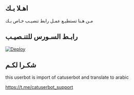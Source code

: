 ## اهـلا بـك
مـن هـنا تستطيـع عمـل رابط تنصيـب خـاص بـك

## رابـط السـورس للتنـصيـب

[![Deploy](https://www.herokucdn.com/deploy/button.svg)](https://heroku.com/deploy?template=https://github.com/sosta/jmthon)

## شكـرا لكـم 


this userbot is import of catuserbot and translate to arabic

https://t.me/catuserbot_support
